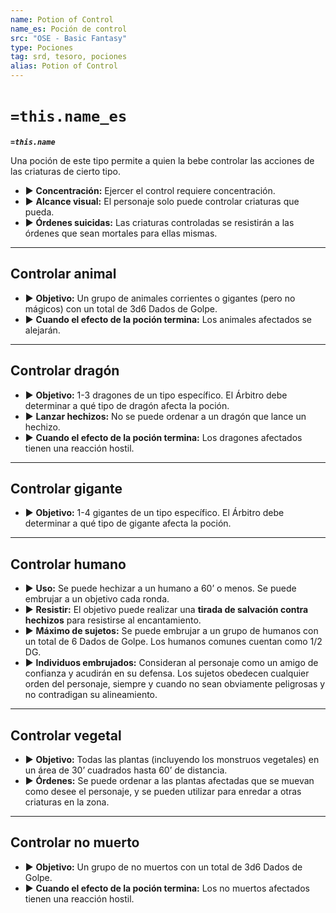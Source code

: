 ```yaml
---
name: Potion of Control
name_es: Poción de control
src: "OSE - Basic Fantasy"
type: Pociones
tag: srd, tesoro, pociones
alias: Potion of Control 
---
```

# `=this.name_es` 

**_`=this.name`_**

Una poción de este tipo permite a quien la bebe controlar las acciones de las criaturas de cierto tipo. 
- ▶ **Concentración:** Ejercer el control requiere concentración. 
- ▶ **Alcance visual:** El personaje solo puede controlar criaturas que pueda. 
- ▶ **Órdenes suicidas:** Las criaturas controladas se resistirán a las órdenes que sean mortales para ellas mismas.

---
## Controlar animal 

- ▶ **Objetivo:** Un grupo de animales corrientes o gigantes (pero no mágicos) con un total de 3d6 Dados de Golpe. 
- ▶ **Cuando el efecto de la poción termina:** Los animales afectados se alejarán.

---
## Controlar dragón

- ▶ **Objetivo:** 1-3 dragones de un tipo específico. El Árbitro debe determinar a qué tipo de dragón afecta la poción. 
- ▶ **Lanzar hechizos:** No se puede ordenar a un dragón que lance un hechizo. 
- ▶ **Cuando el efecto de la poción termina:** Los dragones afectados tienen una reacción hostil.

---
## Controlar gigante

- ▶ **Objetivo:** 1-4 gigantes de un tipo específico. El Árbitro debe determinar a qué tipo de gigante afecta la poción.
  
---
## Controlar humano

- ▶ **Uso:** Se puede hechizar a un humano a 60’ o menos. Se puede embrujar a un objetivo cada ronda. 
- ▶ **Resistir:** El objetivo puede realizar una **tirada de salvación contra hechizos** para resistirse al encantamiento. 
- ▶ **Máximo de sujetos:** Se puede embrujar a un grupo de humanos con un total de 6 Dados de Golpe. Los humanos comunes cuentan como 1/2 DG. 
- ▶ **Individuos embrujados:** Consideran al personaje como un amigo de confianza y acudirán en su defensa. Los sujetos obedecen cualquier orden del personaje, siempre y cuando no sean obviamente peligrosas y no contradigan su alineamiento.
  
---
## Controlar vegetal 

- ▶ **Objetivo:** Todas las plantas (incluyendo los monstruos vegetales) en un área de 30’ cuadrados hasta 60’ de distancia. 
- ▶ **Órdenes:** Se puede ordenar a las plantas afectadas que se muevan como desee el personaje, y se pueden utilizar para enredar a otras criaturas en la zona.

---
## Controlar no muerto 

- ▶ **Objetivo:** Un grupo de no muertos con un total de 3d6 Dados de Golpe. 
- ▶ **Cuando el efecto de la poción termina:** Los no muertos afectados tienen una reacción hostil.

